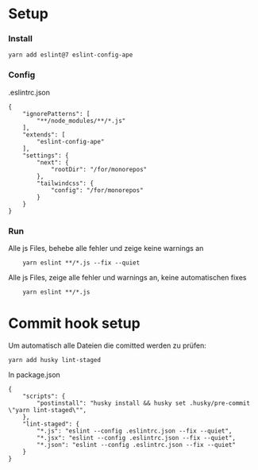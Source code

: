 


# Setup
### Install

```
yarn add eslint@7 eslint-config-ape
```

### Config

.eslintrc.json
```
{
    "ignorePatterns": [
        "**/node_modules/**/*.js"
    ],
    "extends": [
        "eslint-config-ape"
    ],
    "settings": {
        "next": {
            "rootDir": "/for/monorepos"
        },
        "tailwindcss": {
            "config": "/for/monorepos"
        }
    }
}
```

### Run
Alle js Files, behebe alle fehler und zeige keine warnings an
```
    yarn eslint **/*.js --fix --quiet
```

Alle js Files, zeige alle fehler und warnings an, keine automatischen fixes
```
    yarn eslint **/*.js
```

# Commit hook setup

Um automatisch alle Dateien die comitted werden zu prüfen:

```
yarn add husky lint-staged
```

In package.json
```
{
    "scripts": {
        "postinstall": "husky install && husky set .husky/pre-commit \"yarn lint-staged\"",
    },
    "lint-staged": {
        "*.js": "eslint --config .eslintrc.json --fix --quiet",
        "*.jsx": "eslint --config .eslintrc.json --fix --quiet",
        "*.json": "eslint --config .eslintrc.json --fix --quiet"
    }
}
```